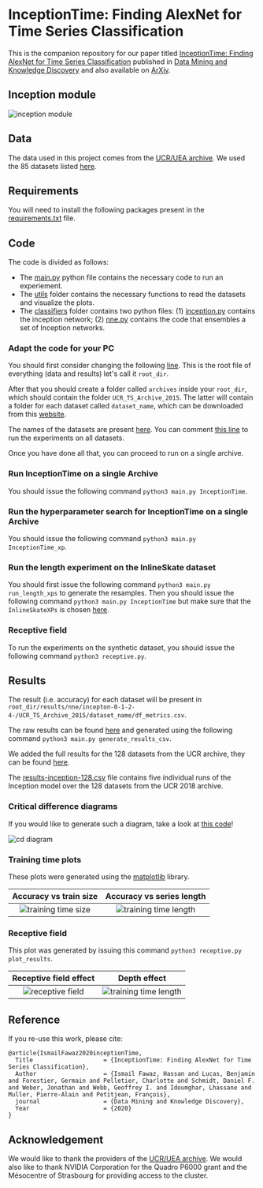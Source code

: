 # InceptionTime: Finding AlexNet for Time Series Classification
This is the companion repository for our paper titled [InceptionTime: Finding AlexNet for Time Series Classification](https://link.springer.com/article/10.1007/s10618-020-00710-y) published in [Data Mining and Knowledge Discovery](https://www.springer.com/journal/10618) and also available on [ArXiv](https://arxiv.org/pdf/1909.04939.pdf). 

## Inception module
![inception module](./pngs/inception-module.png)

## Data
The data used in this project comes from the [UCR/UEA archive](http://timeseriesclassification.com/TSC.zip). 
We used the 85 datasets listed [here](https://www.cs.ucr.edu/~eamonn/time_series_data/).  

## Requirements
You will need to install the following packages present in the [requirements.txt](https://github.com/hfawaz/InceptionTime/blob/master/requirements.txt) file. 

## Code
The code is divided as follows: 
* The [main.py](https://github.com/hfawaz/InceptionTime/blob/master/main.py) python file contains the necessary code to run an experiement. 
* The [utils](https://github.com/hfawaz/InceptionTime/tree/master/utils) folder contains the necessary functions to read the datasets and visualize the plots.
* The [classifiers](https://github.com/hfawaz/InceptionTime/tree/master/classifiers) folder contains two python files: (1) [inception.py](https://github.com/hfawaz/InceptionTime/tree/master/classifiers/inception.py) contains the inception network; (2) [nne.py](https://github.com/hfawaz/InceptionTime/tree/master/classifiers/nne.py) contains the code that ensembles a set of Inception networks. 

### Adapt the code for your PC
You should first consider changing the following [line](https://github.com/hfawaz/InceptionTime/blob/c9a323c789984e3fb56e82ebb4eea6438611e59c/main.py#L83). 
This is the root file of everything (data and results) let's call it ```root_dir```. 

After that you should create a folder called ```archives``` inside your ```root_dir```, which should contain the folder ```UCR_TS_Archive_2015```. 
The latter will contain a folder for each dataset called ```dataset_name```, which can be downloaded from this [website](https://www.cs.ucr.edu/~eamonn/time_series_data/).

The names of the datasets are present [here](https://github.com/hfawaz/InceptionTime/blob/c9a323c789984e3fb56e82ebb4eea6438611e59c/utils/constants.py#L1). 
You can comment [this line](https://github.com/hfawaz/InceptionTime/blob/c9a323c789984e3fb56e82ebb4eea6438611e59c/utils/constants.py#L19) to run the experiments on all datasets. 

Once you have done all that, you can proceed to run on a single archive. 

### Run InceptionTime on a single Archive
You should issue the following command ```python3 main.py InceptionTime```. 

### Run the hyperparameter search for InceptionTime on a single Archive
You should issue the following command ```python3 main.py InceptionTime_xp```. 

### Run the length experiment on the InlineSkate dataset
You should first issue the following command ```python3 main.py run_length_xps``` to generate the resamples.
Then you should issue the following command ```python3 main.py InceptionTime``` but make sure that the ```InlineSkateXPs``` is chosen [here](https://github.com/hfawaz/InceptionTime/blob/690aa776081e77214db95ddd5c53c7ec3ac79d61/utils/constants.py#L22). 

### Receptive field
To run the experiments on the synthetic dataset, you should issue the following command ```python3 receptive.py```. 

## Results
The result (i.e. accuracy) for each dataset will be present in ```root_dir/results/nne/incepton-0-1-2-4-/UCR_TS_Archive_2015/dataset_name/df_metrics.csv```.

The raw results can be found [here](https://github.com/hfawaz/InceptionTime/blob/master/results-InceptionTime-85.csv) and generated using the following command ```python3 main.py generate_results_csv```.

We added the full results for the 128 datasets from the UCR archive, they can be found [here](https://github.com/hfawaz/InceptionTime/blob/master/results-InceptionTime-128.csv). 

<!-- We have added the full results for the 30 datasets from the [MTS UEA archive](http://www.timeseriesclassification.com/), they can be found [here](https://github.com/hfawaz/InceptionTime/blob/master/results-mts.csv). 
 -->

The [results-inception-128.csv](https://github.com/hfawaz/InceptionTime/blob/master/results-inception-128.csv) file contains five individual runs of the Inception model over the 128 datasets from the UCR 2018 archive. 

### Critical difference diagrams
If you would like to generate such a diagram, take a look at [this code](https://github.com/hfawaz/cd-diagram)!

![cd diagram](./pngs/cd-diagram.png)

### Training time plots
These plots were generated using the [matplotlib](https://matplotlib.org/) library. 

|              Accuracy vs train size               |               Accuracy vs series length               |
|:-------------------------------------------------:|:-----------------------------------------------------:|
| ![training time size](./pngs/train-time-size.png) | ![training time length](./pngs/train-time-length.png) |

### Receptive field
This plot was generated by issuing this command ```python3 receptive.py plot_results```.


|               Receptive field effect                |                    Depth effect                     |
|:---------------------------------------------------:|:---------------------------------------------------:|
| ![receptive field](./pngs/plot-receptive-field.png) | ![training time length](./pngs/depth-vs-length.png) |

## Reference

If you re-use this work, please cite:

```
@article{IsmailFawaz2020inceptionTime,
  Title                    = {InceptionTime: Finding AlexNet for Time Series Classification},
  Author                   = {Ismail Fawaz, Hassan and Lucas, Benjamin and Forestier, Germain and Pelletier, Charlotte and Schmidt, Daniel F. and Weber, Jonathan and Webb, Geoffrey I. and Idoumghar, Lhassane and Muller, Pierre-Alain and Petitjean, François},
  journal                  = {Data Mining and Knowledge Discovery},
  Year                     = {2020}
}
```

## Acknowledgement

We would like to thank the providers of the [UCR/UEA archive](http://timeseriesclassification.com/TSC.zip). 
We would also like to thank NVIDIA Corporation for the Quadro P6000 grant and the Mésocentre of Strasbourg for providing access to the cluster.
